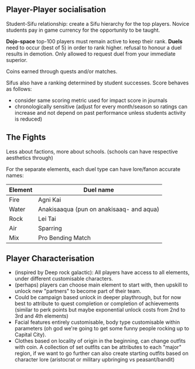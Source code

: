 
## Player-Player socialisation

Student-Sifu relationship: create a Sifu hierarchy for the top players. Novice students pay in game currency for the opportunity to be taught.

**Dojo-space** top-100 players must remain active to keep their rank. **Duels** need to occur (best of 5) in order to rank higher. refusal to honour a duel results in demotion. Only allowed to request duel from your immediate superior.

Coins earned through quests and/or matches.

Sifus also have a ranking determined by student successes. Score behaves as follows:
- consider same scoring metric used for impact score in journals
- chronologically sensitive (adjust for every month/season so ratings can increase and not depend on past performance unless students activity is reduced)

## The Fights

Less about factions, more about schools. (schools can have respective aesthetics through)

For the separate elements, each duel type can have lore/fanon accurate names:

| Element | Duel name                                |
| ------- | ---------------------------------------- |
| Fire    | Agni Kai                                 |
| Water   | Anakisaaqua (pun on anakisaaq- and aqua) |
| Rock    | Lei Tai                                  |
| Air     | Sparring                                 |
| Mix     | Pro Bending Match                        |

## Player Characterisation

- (inspired by Deep rock galactic): All players have access to all elements, under different customisable characters. 
- (perhaps) players can choose main element to start with, then upskill to unlock new "partners" to become part of their team. 
- Could be campaign based unlock in deeper playthrough, but for now best to attribute to quest completion or completion of achievements (similar to perk points but maybe exponential unlock costs from 2nd to 3rd and 4th elements)
- Facial features entirely customisable, body type customisable within parameters (oh god we're going to get some funny people rocking up to Capital City).
- Clothes based on locality of origin in the beginning, can change outfits with coin. A collection of set outfits can be attributes to each "major" region, if we want to go further can also create starting outfits based on character lore (aristocrat or military upbringing vs peasant/bandit)


